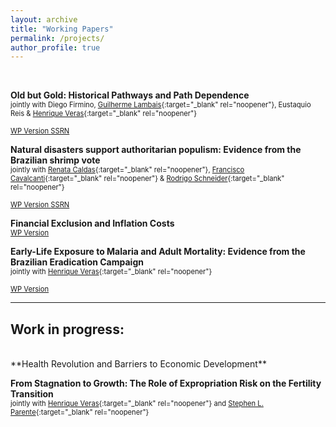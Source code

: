```yaml
---
layout: archive
title: "Working Papers"
permalink: /projects/
author_profile: true
---
```


<br/>

**Old but Gold: Historical Pathways and Path Dependence** <br/>
<span style="font-size:0.8em">jointly with Diego Firmino, [Guilherme Lambais](https://gbrlambais.github.io/){:target="_blank" rel="noopener"}, Eustaquio Reis & [Henrique Veras](https://henriqueveras.github.io){:target="_blank" rel="noopener"}</span> <br/>
<!-- <a href="https://doi.org/10.1590/S0034-71402013000200002" target="_blank" class="btn--research" style="font-size:0.8em">DOI <i class="fas fa-fw fa-link zoom" aria-hidden="true"></i></a> -->
<a href="/files/old_but_gold_local.pdf" target="_blank" class="btn--research" style="font-size:0.8em">WP Version <i class="fas fa-fw fa-file-pdf zoom" aria-hidden="true"></i></a>
<a href="https://papers.ssrn.com/sol3/papers.cfm?abstract_id=4513384" target="_blank" class="btn--research" style="font-size:0.8em">SSRN <i class="fas fa-fw fa-link zoom" aria-hidden="true"></i></a>
<!-- <a href="/files/fiscallabor_cite.txt" target="_blank" class="btn--research" style="font-size:0.8em">BibTeX <i class="fas fa-file-alt zoom" aria-hidden="true"></i></a> -->

**Natural disasters support authoritarian populism: Evidence from the Brazilian shrimp vote** <br/>
<span style="font-size:0.8em">jointly with [Renata Caldas](https://sites.google.com/site/renatamcaldas/){:target="_blank" rel="noopener"}, [Francisco Cavalcanti](https://sites.google.com/view/franciscocavalcanti/){:target="_blank" rel="noopener"} & [Rodrigo Schneider](https://sites.google.com/view/rodrigoaraujoschneider){:target="_blank" rel="noopener"}</span>  
<!-- <a href="https://doi.org/10.1590/S0034-71402013000200002" target="_blank" class="btn--research" style="font-size:0.8em">DOI <i class="fas fa-fw fa-link zoom" aria-hidden="true"></i></a> -->
<a href="/files/shrimp_local.pdf" target="_blank" class="btn--research" style="font-size:0.8em">WP Version <i class="fas fa-fw fa-file-pdf zoom" aria-hidden="true"></i></a>
<a href="https://papers.ssrn.com/sol3/papers.cfm?abstract_id=4249006" target="_blank" class="btn--research" style="font-size:0.8em">SSRN <i class="fas fa-fw fa-link zoom" aria-hidden="true"></i></a>
<!-- <a href="/files/fiscallabor_cite.txt" target="_blank" class="btn--research" style="font-size:0.8em">BibTeX <i class="fas fa-file-alt zoom" aria-hidden="true"></i></a> -->

**Financial Exclusion and Inflation Costs** <br/>
<a href="/files/inflationcosts.pdf" target="_blank" class="btn--research" style="font-size:0.8em">WP Version <i class="fas fa-fw fa-file-pdf zoom" aria-hidden="true"></i></a>

**Early-Life Exposure to Malaria and Adult Mortality: Evidence from the Brazilian Eradication Campaign**<br/>
<span style="font-size:0.8em">jointly with [Henrique Veras](https://henriqueveras.github.io){:target="_blank" rel="noopener"} </span>  
<!-- <a href="https://doi.org/10.1590/S0034-71402013000200002" target="_blank" class="btn--research" style="font-size:0.8em">DOI <i class="fas fa-fw fa-link zoom" aria-hidden="true"></i></a> -->
<a href="https://drive.google.com/file/d/1dIZK5thBKYu-IsduU5E65SdG_z4sQW8h/view" target="_blank" class="btn--research" style="font-size:0.8em">WP Version <i class="fas fa-fw fa-file-pdf zoom" aria-hidden="true"></i></a>
<!-- <a href="/files/fiscallabor_cite.txt" target="_blank" class="btn--research" style="font-size:0.8em">BibTeX <i class="fas fa-file-alt zoom" aria-hidden="true"></i></a> -->


---

## Work in progress:

<br/>
**Health Revolution and Barriers to Economic Development**<br/>

**From Stagnation to Growth: The Role of Expropriation Risk on the Fertility Transition**<br/>
<span style="font-size:0.8em"> jointly with [Henrique Veras](https://henriqueveras.github.io){:target="_blank" rel="noopener"} and [Stephen L. Parente](https://publish.illinois.edu/parente/){:target="_blank" rel="noopener"}  </span> 